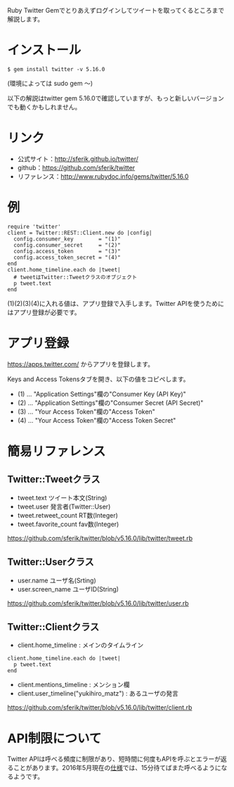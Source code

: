 Ruby Twitter Gemでとりあえずログインしてツイートを取ってくるところまで解説します。

# インストール

    $ gem install twitter -v 5.16.0

(環境によっては sudo gem 〜)

以下の解説はtwitter gem 5.16.0で確認していますが、もっと新しいバージョンでも動くかもしれません。

# リンク

* 公式サイト：http://sferik.github.io/twitter/
* github：https://github.com/sferik/twitter
* リファレンス：http://www.rubydoc.info/gems/twitter/5.16.0

# 例

```
require 'twitter'
client = Twitter::REST::Client.new do |config|
  config.consumer_key        = "(1)"
  config.consumer_secret     = "(2)"
  config.access_token        = "(3)"
  config.access_token_secret = "(4)"
end
client.home_timeline.each do |tweet|
  # tweetはTwitter::Tweetクラスのオブジェクト
  p tweet.text
end
```

(1)(2)(3)(4)に入れる値は、アプリ登録で入手します。Twitter APIを使うためにはアプリ登録が必要です。

# アプリ登録

https://apps.twitter.com/ からアプリを登録します。

Keys and Access Tokensタブを開き、以下の値をコピペします。

* (1) ... "Application Settings"欄の"Consumer Key (API Key)"
* (2) ... "Application Settings"欄の"Consumer Secret (API Secret)"
* (3) ... "Your Access Token"欄の"Access Token"
* (4) ... "Your Access Token"欄の"Access Token Secret"

# 簡易リファレンス

## Twitter::Tweetクラス

- tweet.text ツイート本文(String) 
- tweet.user 発言者(Twitter::User)
- tweet.retweet_count RT数(Integer)
- tweet.favorite_count fav数(Integer)

https://github.com/sferik/twitter/blob/v5.16.0/lib/twitter/tweet.rb

## Twitter::Userクラス

- user.name ユーザ名(Srting)
- user.screen_name ユーザID(String)

https://github.com/sferik/twitter/blob/v5.16.0/lib/twitter/user.rb

## Twitter::Clientクラス

- client.home_timeline : メインのタイムライン

```
client.home_timeline.each do |tweet|
  p tweet.text
end
```

- client.mentions_timeline : メンション欄
- client.user_timeline("yukihiro_matz") : あるユーザの発言

https://github.com/sferik/twitter/blob/v5.16.0/lib/twitter/client.rb

# API制限について

Twitter APIは呼べる頻度に制限があり、短時間に何度もAPIを呼ぶとエラーが返ることがあります。2016年5月現在の[仕様](https://dev.twitter.com/rest/public/rate-limiting)では、15分待てばまた呼べるようになるようです。

